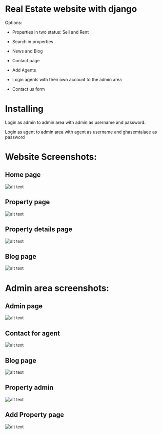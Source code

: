 # Real Estate website with django
Options:

- Properties in two status: Sell and Rent

- Search in properties

- News and Blog

- Contact page

- Add Agents

- Login agents with their own account to the admin area

- Contact us form


# Installing
Login as admin to admin area with admin as username and password.

Login as agent to admin area with agent as username and ghasemtalaee as password

# Website Screenshots:
## Home page
![alt text](screenshots/index.jpg)
## Property page
![alt text](screenshots/property.PNG)
## Property details page
![alt text](screenshots/property_detail.jpg)
## Blog page
![alt text](screenshots/blog.PNG)

# Admin area screenshots:
## Admin page
![alt text](screenshots/admin.PNG)
## Contact for agent
![alt text](screenshots/agent_contact.PNG)
## Blog page
![alt text](screenshots/blog_admin.PNG)
## Property admin
![alt text](screenshots/property_admin.PNG)
## Add Property page
![alt text](screenshots/property_add.PNG)
